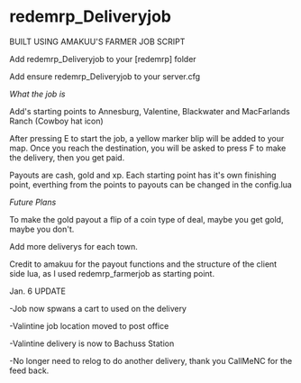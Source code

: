 # redemrp_Deliveryjob

BUILT USING AMAKUU'S FARMER JOB SCRIPT

Add redemrp_Deliveryjob to your [redemrp] folder

Add ensure redemrp_Deliveryjob to your server.cfg


*What the job is*

Add's starting points to Annesburg, Valentine, Blackwater and MacFarlands Ranch (Cowboy hat icon)

After pressing E to start the job, a yellow marker blip will be added to your map. Once you reach the destination,
you will be asked to press F to make the delivery, then you get paid. 

Payouts are cash, gold and xp.
Each starting point has it's own finishing point, everthing from the points to payouts can be changed in the config.lua

*Future Plans*

To make the gold payout a flip of a coin type of deal, maybe you get gold, maybe you don't.

Add more deliverys for each town.

Credit to amakuu for the payout functions and the structure of the client side lua, as I used redemrp_farmerjob as starting point.

Jan. 6 UPDATE

-Job now spwans a cart to used on the delivery

-Valintine job location moved to post office

-Valintine delivery is now to Bachuss Station

-No longer need to relog to do another delivery, thank you CallMeNC for the feed back.
